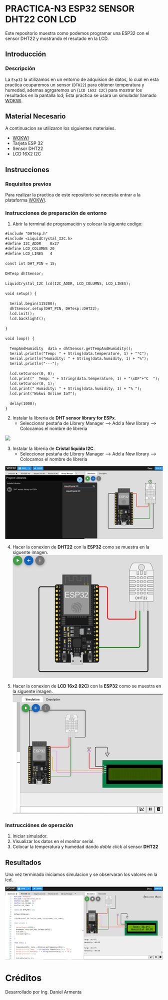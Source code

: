 # PRACTICA-N3 ESP32 SENSOR DHT22 CON LCD
Este repositorio muestra como podemos programar una ESP32 con el sensor DHT22 y mostrando el resutado en la LCD.

## Introducción

### Descripción

La ```Esp32``` la utilizamos en un entorno de adquision de datos, lo cual en esta practica ocuparemos un sensor (```DTH22```) para obtener temperatura y humedad, ademas agrgaremos un (```LCD 16X2 I2C```) para mostrar los resultados en la pantalla lcd; Esta practica se usara un simulador llamado [WOKWI](https://wokwi.com/).


## Material Necesario

A continuacion se utilizaron los siguientes materiales.

- [WOKWI](https://https://wokwi.com/)
- Tarjeta ESP 32
- Sensor DHT22
- LCD 16X2 I2C


## Instrucciones

### Requisitos previos

Para realizar la practica de este repositorio se necesita entrar a la plataforma [WOKWI](https://https://wokwi.com/).


### Instrucciones de preparación de entorno 

1. Abrir la terminal de programación y colocar la siguente codigo:

```
#include "DHTesp.h"
#include <LiquidCrystal_I2C.h>
#define I2C_ADDR    0x27
#define LCD_COLUMNS 20
#define LCD_LINES   4

const int DHT_PIN = 15;

DHTesp dhtSensor;

LiquidCrystal_I2C lcd(I2C_ADDR, LCD_COLUMNS, LCD_LINES);

void setup() {

  Serial.begin(115200);
  dhtSensor.setup(DHT_PIN, DHTesp::DHT22);
  lcd.init();
  lcd.backlight();

}

void loop() {

  TempAndHumidity  data = dhtSensor.getTempAndHumidity();
  Serial.println("Temp: " + String(data.temperature, 1) + "°C");
  Serial.println("Humidity: " + String(data.humidity, 1) + "%");
  Serial.println("---");
  
  lcd.setCursor(0, 0);
  lcd.print("  Temp: " + String(data.temperature, 1) + "\xDF"+"C  ");
  lcd.setCursor(0, 1);
  lcd.print(" Humidity: " + String(data.humidity, 1) + "% ");
  lcd.print("Wokwi Online IoT");

  delay(1000);
}
```


2. Instalar la libreria de **DHT sensor library for ESPx**. 
   - Seleccionar pestaña de Librery Manager --> Add a New library --> Colocamos el nombre de libreria 

![](https://github.com/DanielX834/PRACTICA-N3/assets/154008369/eeb00235-c4b1-4026-846e-a70497d3224a)


3. Instalar la libreria de **Cristal líquido I2C**. 
   - Seleccionar pestaña de Librery Manager --> Add a New library --> Colocamos el nombre de libreria
   
![](https://github.com/DanielX834/PRACTICA-N3/blob/main/2LibreriaL2C.jpg?raw=true)

 4. Hacer la conexion de **DHT22** con la **ESP32** como se muestra en la siguente imagen.
![](https://github.com/DanielX834/PRACTICA-N3/blob/main/3Conexion.jpg?raw=true)

 5. Hacer la conexion de **LCD 16x2 (I2C)** con la **ESP32** como se muestra en la siguente imagen.
![](https://github.com/DanielX834/PRACTICA-N3/blob/main/3ConexionL2C.jpg?raw=true)

### Instrucciónes de operación

1. Iniciar simulador.
2. Visualizar los datos en el monitor serial.
3. Colocar la temperatura y humedad dando *doble click* al sensor **DHT22** 

## Resultados

Una vez terminado iniciamos simulacion y se observaran los valores en la lcd.

![](https://github.com/DanielX834/PRACTICA-N3/blob/main/4Resultados.jpg?raw=true)

# Créditos
Desarrollado por Ing. Daniel Armenta


